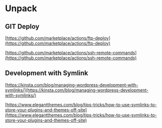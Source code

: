 # Unpack

## GIT Deploy

[https://github.com/marketplace/actions/ftp-deploy](https://github.com/marketplace/actions/ftp-deploy)

[https://github.com/marketplace/actions/ssh-remote-commands](https://github.com/marketplace/actions/ssh-remote-commands)

## Development with Symlink

[https://kinsta.com/blog/managing-wordpress-development-with-symlinks/](https://kinsta.com/blog/managing-wordpress-development-with-symlinks/)

[https://www.elegantthemes.com/blog/tips-tricks/how-to-use-symlinks-to-store-your-plugins-and-themes-off-site](https://www.elegantthemes.com/blog/tips-tricks/how-to-use-symlinks-to-store-your-plugins-and-themes-off-site)
